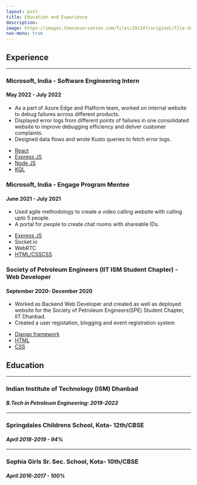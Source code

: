 ```yaml
---
layout: post
title: Education and Experience
description: 
image: https://images.theconversation.com/files/291347/original/file-20190906-175668-1jj8inb.jpg?ixlib=rb-1.1.0&q=45&auto=format&w=926&fit=clip
nav-menu: true
---
```


<h2> Experience </h2>
<hr>
<h3>Microsoft, India - Software Engineering Intern </h3>
<h4>May 2022 - July 2022</h4>
<ul>
 	<li> As a part of Azure Edge and Platform  team, worked on internal website to debug failures across different products.</li>
	<li>Displayed error logs from different points of failures in one consolidated website to improve debugging efficiency and deliver customer complaints. </li>
	<li>Designed data flows and wrote Kusto queries to fetch error logs. </li>

</ul>
 <ul class="actions">
  <li><a href="#" class="button special small">React</a></li>
  <li><a href="#" class="button special small">Express JS</a></li>
  <li><a href="#" class="button special small">Node JS</a></li>
	<li><a href="#" class="button special small">KQL</a></li>
</ul>

<h3>Microsoft, India - Engage Program Mentee</h3>
<h4>June 2021 - July 2021</h4>
<ul>
	<li> Used agile methodology to create a video calling website with calling upto 5 people.</li>
	<li>A portal for people to create chat rooms with shareable IDs. </li>
</ul>
 <ul class="actions">
	<li><a href="#" class="button special small">Express JS</a></li>
  <li><a href="#" class="button special small"></a>Socket.io</li>
	  <li><a href="#" class="button special small"></a>WebRTC</li>
  <li><a href="#" class="button special small">HTML/CSSCSS</a></li>
</ul>

<h3>Society of Petroleum Engineers (IIT ISM Student Chapter) - Web Developer</h3>
<h4>September 2020- December 2020</h4>
<ul>
<li> Worked as Backend Web Developer and created as well as deployed website for the Society of Petroleum Engineers(SPE) Student Chapter, IIT 
  Dhanbad.</li>
  <li> Created a user registation, blogging and event registration system </li>
</ul>
 <ul class="actions">
	<li><a href="#" class="button special small">Django framework</a></li>
  <li><a href="#" class="button special small">HTML</a></li>
  <li><a href="#" class="button special small">CSS</a></li>
</ul>

<h2> Education </h2>
<hr>
<h3> Indian Institute of Technology (ISM) Dhanbad </h3>
<h4><i>B.Tech in Petroleum Engineering: 2019-2023</i></h4>
 <hr>
 <h3> Springdales Childrens School, Kota- 12th/CBSE</h3>
 <h4><i>April 2018-2019 - <b>94%</b></i></h4>
 <hr>
 <h3> Sophia Girls Sr. Sec. School, Kota- 10th/CBSE</h3>
 <h4><i>April 2016-2017 - <b>100%</b></i></h4>
